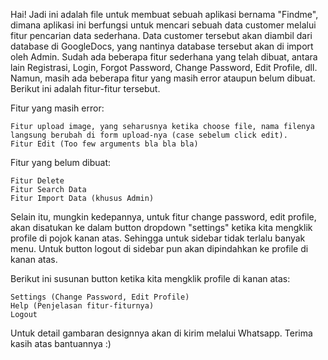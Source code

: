 Hai! Jadi ini adalah file untuk membuat sebuah aplikasi bernama "Findme", dimana aplikasi ini berfungsi untuk mencari sebuah data customer melalui fitur pencarian data sederhana. Data customer tersebut akan diambil dari database di GoogleDocs, yang nantinya database tersebut akan di import oleh Admin. Sudah ada beberapa fitur sederhana yang telah dibuat, antara lain Registrasi, Login, Forgot Password, Change Password, Edit Profile, dll. Namun, masih ada beberapa fitur yang masih error ataupun belum dibuat. Berikut ini adalah fitur-fitur tersebut.

Fitur yang masih error:

    Fitur upload image, yang seharusnya ketika choose file, nama filenya langsung berubah di form upload-nya (case sebelum click edit).
    Fitur Edit (Too few arguments bla bla bla)

Fitur yang belum dibuat:

    Fitur Delete
    Fitur Search Data
    Fitur Import Data (khusus Admin)

Selain itu, mungkin kedepannya, untuk fitur change password, edit profile, akan disatukan ke dalam button dropdown "settings" ketika kita mengklik profile di pojok kanan atas. Sehingga untuk sidebar tidak terlalu banyak menu. Untuk button logout di sidebar pun akan dipindahkan ke profile di kanan atas.

Berikut ini susunan button ketika kita mengklik profile di kanan atas:

    Settings (Change Password, Edit Profile)
    Help (Penjelasan fitur-fiturnya)
    Logout

Untuk detail gambaran designnya akan di kirim melalui Whatsapp. Terima kasih atas bantuannya :)
